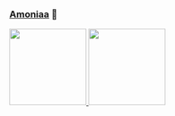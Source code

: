 
<!--
**Amoniaa/Amoniaa** is a ✨ _special_ ✨ repository because its `README.md` (this file) appears on your GitHub profile.

Here are some ideas to get you started:

- 🔭 I’m currently working on ...
- 🌱 I’m currently learning ...
- 👯 I’m looking to collaborate on ...
- 🤔 I’m looking for help with ...
- 💬 Ask me about ...
- 📫 How to reach me: ...
- 😄 Pronouns: ...
- ⚡ Fun fact: ...
-->

### [Amoniaa](https://amoniaa.com/) 👋

<a href="https://amoniaa.com/">
<img height="137px" src="https://github-readme-stats.vercel.app/api?username=amoniaa&hide_title=true&show_icons=true&include_all_commits=true&count_private=true&line_height=21" /><!-- wi*quL3fcV -->
<img height="137px" src="https://github-readme-stats.vercel.app/api/top-langs/?username=amoniaa&hide=html&hide_title=true&layout=compact&langs_count=6&exclude_repo=comp426,Redventures-Movie-Quotes&text_color=000&icon_color=fff" /></a>

<!-- ![Amoniaa's GitHub stats](https://github-readme-stats.vercel.app/api?username=amoniaa&hide=issues&show_icons=true)

[![Top Langs](https://github-readme-stats.vercel.app/api/top-langs/?username=amoniaa&layout=compact)](https://github.com/anuraghazra/github-readme-stats)
 -->
